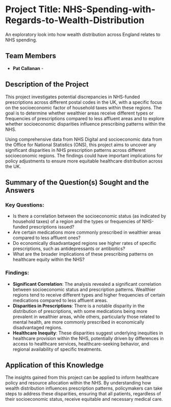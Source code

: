 # Project Title: NHS-Spending-with-Regards-to-Wealth-Distribution

An exploratory look into how wealth distribution across England relates to NHS spending.

## Team Members
- **Pat Callanan** -

## Description of the Project
This project investigates potential discrepancies in NHS-funded prescriptions across different postal codes in the UK, with a specific focus on the socioeconomic factor of household taxes within these regions. The goal is to determine whether wealthier areas receive different types or frequencies of prescriptions compared to less affluent areas and to explore whether socioeconomic disparities influence prescribing patterns within the NHS.

Using comprehensive data from NHS Digital and socioeconomic data from the Office for National Statistics (ONS), this project aims to uncover any significant disparities in NHS prescription patterns across different socioeconomic regions. The findings could have important implications for policy adjustments to ensure more equitable healthcare distribution across the UK.

## Summary of the Question(s) Sought and the Answers

### Key Questions:
- Is there a correlation between the socioeconomic status (as indicated by household taxes) of a region and the types or frequencies of NHS-funded prescriptions issued?
- Are certain medications more commonly prescribed in wealthier areas compared to less affluent ones?
- Do economically disadvantaged regions see higher rates of specific prescriptions, such as antidepressants or antibiotics?
- What are the broader implications of these prescribing patterns on healthcare equity within the NHS?

### Findings:
- **Significant Correlation**: The analysis revealed a significant correlation between socioeconomic status and prescription patterns. Wealthier regions tend to receive different types and higher frequencies of certain medications compared to less affluent areas.
- **Disparities in Prescriptions**: There is a notable disparity in the distribution of prescriptions, with some medications being more prevalent in wealthier areas, while others, particularly those related to mental health, are more commonly prescribed in economically disadvantaged regions.
- **Healthcare Inequity**: These disparities suggest underlying inequities in healthcare provision within the NHS, potentially driven by differences in access to healthcare services, healthcare-seeking behavior, and regional availability of specific treatments.

## Application of this Knowledge
The insights gained from this project can be applied to inform healthcare policy and resource allocation within the NHS. By understanding how wealth distribution influences prescription patterns, policymakers can take steps to address these disparities, ensuring that all patients, regardless of their socioeconomic status, receive equitable and necessary medical care.
